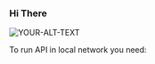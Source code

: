 ### Hi There

<picture>
 <source media="(prefers-color-scheme: dark)" srcset="https://user-images.githubusercontent.com/69507148/195833604-0940cc11-0451-46fc-9b63-f46b3854004f.png">
 <source media="(prefers-color-scheme: light)" srcset="https://user-images.githubusercontent.com/69507148/195833604-0940cc11-0451-46fc-9b63-f46b3854004f.png">
 <img alt="YOUR-ALT-TEXT" src="YOUR-DEFAULT-IMAGE">
</picture>

To run API in local network you need:

